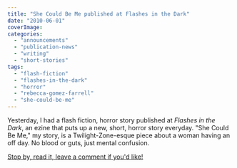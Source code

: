 ```yaml
---
title: "She Could Be Me published at Flashes in the Dark"
date: "2010-06-01"
coverImage: 
categories: 
  - "announcements"
  - "publication-news"
  - "writing"
  - "short-stories"
tags: 
  - "flash-fiction"
  - "flashes-in-the-dark"
  - "horror"
  - "rebecca-gomez-farrell"
  - "she-could-be-me"
---
```


Yesterday, I had a flash fiction, horror story published at _Flashes in the Dark_, an ezine that puts up a new, short, horror story everyday. "She Could Be Me," my story, is a Twilight-Zone-esque piece about a woman having an off day. No blood or guts, just mental confusion.

[Stop by, read it, leave a comment if you'd like!](http://flashesinthedark.com/2010/05/31/she-could-be-me-rebecca-gomez-farrell/ "Flashes in the Dark")
